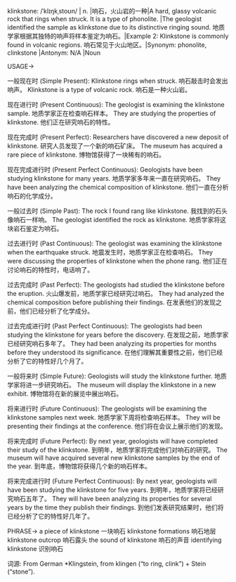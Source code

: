 klinkstone: /ˈklɪŋkˌstoʊn/ | n. |响石，火山岩的一种|A hard, glassy volcanic rock that rings when struck.  It is a type of phonolite. |The geologist identified the sample as klinkstone due to its distinctive ringing sound.  地质学家根据其独特的响声将样本鉴定为响石。|Example 2: Klinkstone is commonly found in volcanic regions. 响石常见于火山地区。|Synonym: phonolite, clinkstone |Antonym: N/A |Noun


USAGE->

一般现在时 (Simple Present):
Klinkstone rings when struck. 响石敲击时会发出响声。
Klinkstone is a type of volcanic rock. 响石是一种火山岩。

现在进行时 (Present Continuous):
The geologist is examining the klinkstone sample. 地质学家正在检查响石样本。
They are studying the properties of klinkstone. 他们正在研究响石的特性。

现在完成时 (Present Perfect):
Researchers have discovered a new deposit of klinkstone. 研究人员发现了一个新的响石矿床。
The museum has acquired a rare piece of klinkstone. 博物馆获得了一块稀有的响石。

现在完成进行时 (Present Perfect Continuous):
Geologists have been studying klinkstone for many years. 地质学家多年来一直在研究响石。
They have been analyzing the chemical composition of klinkstone. 他们一直在分析响石的化学成分。

一般过去时 (Simple Past):
The rock I found rang like klinkstone. 我找到的石头像响石一样响。
The geologist identified the rock as klinkstone. 地质学家将这块岩石鉴定为响石。

过去进行时 (Past Continuous):
The geologist was examining the klinkstone when the earthquake struck. 地震发生时，地质学家正在检查响石。
They were discussing the properties of klinkstone when the phone rang.  他们正在讨论响石的特性时，电话响了。

过去完成时 (Past Perfect):
The geologists had studied the klinkstone before the eruption.  火山爆发前，地质学家已经研究过响石。
They had analyzed the chemical composition before publishing their findings. 在发表他们的发现之前，他们已经分析了化学成分。

过去完成进行时 (Past Perfect Continuous):
The geologists had been studying the klinkstone for years before the discovery. 在发现之前，地质学家已经研究响石多年了。
They had been analyzing its properties for months before they understood its significance.  在他们理解其重要性之前，他们已经分析了它的特性好几个月了。

一般将来时 (Simple Future):
Geologists will study the klinkstone further. 地质学家将进一步研究响石。
The museum will display the klinkstone in a new exhibit. 博物馆将在新的展览中展出响石。

将来进行时 (Future Continuous):
The geologists will be examining the klinkstone samples next week. 地质学家下周将检查响石样本。
They will be presenting their findings at the conference. 他们将在会议上展示他们的发现。

将来完成时 (Future Perfect):
By next year, geologists will have completed their study of the klinkstone. 到明年，地质学家将完成他们对响石的研究。
The museum will have acquired several new klinkstone samples by the end of the year. 到年底，博物馆将获得几个新的响石样本。

将来完成进行时 (Future Perfect Continuous):
By next year, geologists will have been studying the klinkstone for five years. 到明年，地质学家将已经研究响石五年了。
They will have been analyzing its properties for several years by the time they publish their findings. 到他们发表研究结果时，他们将已经分析了它的特性好几年了。


PHRASE->
a piece of klinkstone 一块响石
klinkstone formations 响石地层
klinkstone outcrop 响石露头
the sound of klinkstone 响石的声音
identifying klinkstone 识别响石


词源:  From German *Klingstein, from klingen (“to ring, clink”) + Stein (“stone”).
